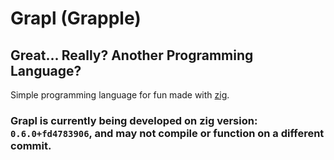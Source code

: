 # Grapl (Grapple)
## Great... Really? Another Programming Language? 

Simple programming language for fun made with [zig](https://github.com/ziglang/zig).

### Grapl is currently being developed on zig version: `0.6.0+fd4783906`, and may not compile or function on a different commit.
